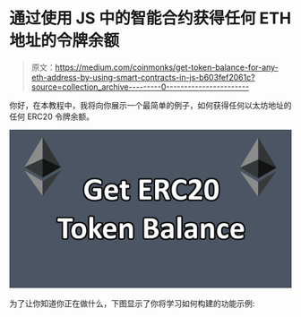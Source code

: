 # 通过使用 JS 中的智能合约获得任何 ETH 地址的令牌余额

> 原文：<https://medium.com/coinmonks/get-token-balance-for-any-eth-address-by-using-smart-contracts-in-js-b603fef2061c?source=collection_archive---------0----------------------->

你好，在本教程中，我将向你展示一个最简单的例子，如何获得任何以太坊地址的任何 ERC20 令牌余额。

![](img/f821f557a4a06da7b969a3eb666434cc.png)

为了让你知道你正在做什么，下图显示了你将学习如何构建的功能示例: